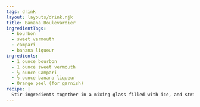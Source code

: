 ```yaml
---
tags: drink
layout: layouts/drink.njk
title: Banana Boulevardier
ingredientTags:
  - bourbon
  - sweet vermouth
  - campari
  - banana liqueur
ingredients:
  - 1 ounce bourbon
  - 1 ounce sweet vermouth
  - ½ ounce Campari
  - ½ ounce banana liqueur
  - Orange peel (for garnish)
recipe: |
  Stir ingredients together in a mixing glass filled with ice, and strain into a glass with ice. Garnish with orange peel.
---
```

